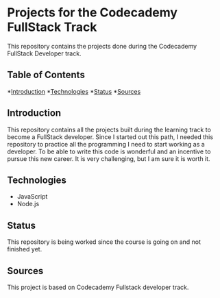 # Projects for the Codecademy FullStack Track

This repository contains the projects done during the Codecademy FullStack Developer track.

## Table of Contents

*[Introduction](#introduction)
   *[Technologies](#technologies)
   *[Status](#status)
   *[Sources](#sources)

## Introduction

This repository contains all the projects built during the learning track to become a FullStack developer. Since I started out this path, I needed this repository to practice all the programming I need to start working as a developer. To be able to write this code is wonderful and an incentive to pursue this new career. It is very challenging, but I am sure it is worth it.

## Technologies

* JavaScript
* Node.js

## Status

This repository is being worked since the course is going on and not finished yet.

## Sources

This project is based on Codecademy Fullstack developer track.
